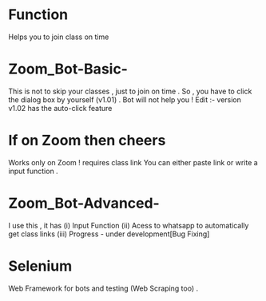# Function

Helps you to join class on time 

# Zoom_Bot-Basic-

This is not to skip your classes , just to join on time .
So , you have to click the dialog box by yourself (v1.01) . Bot will not help you !
Edit :- version v1.02 has the auto-click feature

# If on Zoom then cheers 

Works only on Zoom !
requires class link 
You can either paste link or write a input function .


# Zoom_Bot-Advanced-

I use this , it has (i) Input Function (ii) Acess to whatsapp to automatically get class links (iii) Progress - under development[Bug Fixing]

# Selenium

Web Framework for bots and testing (Web Scraping too) .
